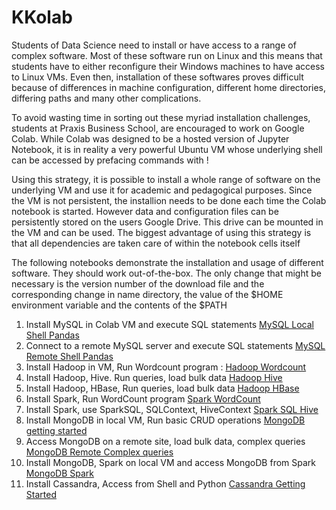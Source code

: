 # KKolab

Students of Data Science need to install or have access to a range of complex software. Most of these software run on Linux and this means that students have to either reconfigure their Windows machines to have access to Linux VMs. Even then, installation of these softwares proves difficult because of differences in machine configuration, different home directories, differing paths and many other complications. <br>

To avoid wasting time in sorting out these myriad installation challenges, students at Praxis Business School, are encouraged to work on Google Colab. While Colab was designed to be a hosted version of Jupyter Notebook, it is in reality a very powerful Ubuntu VM whose underlying shell can be accessed by prefacing commands with ! <br>

Using this strategy, it is possible to install a whole range of software on the underlying VM and use it for academic and pedagogical purposes. Since the VM is not persistent, the installion needs to be done each time the Colab notebook is started. However data and configuration files can be persistently stored on the users Google Drive. This drive can be mounted in the VM and can be used. The biggest advantage of using this strategy is that all dependencies are taken care of within the notebook cells itself <br>

The following notebooks demonstrate the installation and usage of different software. They should work out-of-the-box. The only change that might be necessary is the version number of the download file and the corresponding change in name directory, the value of the $HOME environment variable and the contents of the $PATH <br>

1. Install MySQL in Colab VM and execute SQL statements [MySQL Local Shell Pandas](https://github.com/prithwis/KKolab/blob/main/KK_A1_MySQL_Local_Shell_Pandas.ipynb)
2. Connect to a remote MySQL server and execute SQL statements [MySQL Remote Shell Pandas](https://github.com/prithwis/KKolab/blob/main/KK_A2_MySQL_Remote_Shell_Pandas.ipynb)
3. Install Hadoop in VM, Run Wordcount program : [Hadoop Wordcount](https://github.com/prithwis/KKolab/blob/main/KK_B1_Hadoop_WordCount.ipynb)
4. Install Hadoop, Hive. Run queries, load bulk data [Hadoop Hive](https://github.com/prithwis/KKolab/blob/main/KK_B2_Hadoop_and_Hive.ipynb)
5. Install Hadoop, HBase, Run queries, load bulk data [Hadoop HBase](https://github.com/prithwis/KKolab/blob/main/KK_B3_Hadoop_HBase.ipynb)
6. Install Spark, Run WordCount program [Spark WordCount](https://github.com/prithwis/KKolab/blob/main/KK_C2_Spark_WordCount.ipynb)
7. Install Spark, use SparkSQL, SQLContext, HiveContext [Spark SQL Hive](https://github.com/prithwis/KKolab/blob/main/KK_C1_SparkSQL_SQLContext_HiveContext.ipynb)
8. Install MongoDB in local VM, Run basic CRUD operations [MongoDB getting started](https://github.com/prithwis/KKolab/blob/main/KK_D1_MongoDB_Local_CRUD_operations.ipynb)
9. Access MongoDB on a remote site, load bulk data, complex queries [MongoDB Remote Complex queries](https://github.com/prithwis/KKolab/blob/main/KK_D2_MongoDB_Remote_Complex_Queries.ipynb)
10. Install MongoDB, Spark on local VM and access MongoDB from Spark [MongoDB Spark](https://github.com/prithwis/KKolab/blob/main/KK_D3_MongoDB_Spark.ipynb)
11. Install Cassandra, Access from Shell and Python [Cassandra Getting Started](https://github.com/prithwis/KKolab/blob/main/KK_E1_Cassandra_Getting_Started.ipynb)
